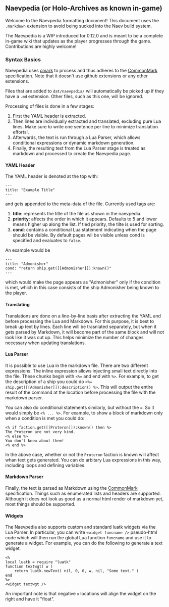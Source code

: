 
## Naevpedia (or Holo-Archives as known in-game)

Welcome to the Naevpedia formatting document! This document uses the `.markdown` extension to avoid being sucked into the Naev build system.

The Naevpedia is a WIP introduced for 0.12.0 and is meant to be a complete in-game wiki that updates as the player progresses through the game.
Contributions are highly welcome!


### Syntax Basics

Naevpedia uses [cmark](https://github.com/commonmark/cmark) to process and thus adheres to the [CommonMark](https://commonmark.org/) specification. Note that it doesn't use github extensions or any other extensions.

Files that are added to `dat/naevpedia/` will automatically be picked up if they have a `.md` extension.
Other files, such as this one, will be ignored.

Processing of files is done in a few stages:
1. First the YAML header is extracted.
1. Then lines are individually extracted and translated, excluding pure Lua lines. Make sure to write one sentence per line to minimize translation efforts!.
1. Afterwards, the text is run through a Lua Parser, which allows conditional expressions or dynamic markdown generation.
1. Finally, the resulting text from the Lua Parser stage is treated as markdown and processed to create the Naevpedia page.

#### YAML Header

The YAML header is denoted at the top with:
```
---
title: "Example Title"
---
```
and gets appended to the meta-data of the file. Currently used tags are:

1. **title**: represents the title of the file as shown in the naevpedia.
1. **priority**: affects the order in which it appears. Defaults to 5 and lower means higher up along the list. If tied priority, the tilte is used for sorting.
1. **cond**: contains a conditional Lua statement indicating when the page should be visible. By default pages wil be visible unless cond is specified and evaluates to `false`.

An example would be
```
---
title: "Admonisher"
cond: "return ship.get([[Admonisher]]):known()"
---
```
which would make the page appears as "Admonisher" only if the condition is met, which in this case consists of the ship Admonisher being known to the player.


#### Translating

Translations are done on a line-by-line basis after extracting the YAML and before processing the Lua and Markdown.
For this purpose, it is best to break up text by lines.
Each line will be trasnlated separately, but when it gets parsed by Markdown, it will become part of the same block and will not look like it was cut up.
This helps minimize the number of changes necessary when updating translations.


#### Lua Parser

It is possible to use Lua in the markdown file.
There are two different expressions.
The inline expression allows injecting small text directly into the file.
These chunks begin with `<%=` and end with `%>`.
For example, to get the description of a ship you could do `<%= ship.get([[Admonisher]]):description() %>`.
This will output the entire result of the command at the location before processing the file with the markdown parser.

You can also do conditional statements similarly, but without the `=`.
So it would simply be `<% ... %>`. For example, to show a block of markdown only when a condition is met you could do:
```
<% if faction.get([[Proteron]]):known() then %>
The Proteron are not very kind.
<% else %>
You don't know about them!
<% end %>
```
In the above case, whether or not the `Proteron` faction is known will affect whan text gets generated. You can do arbitary Lua expressions in this way, including loops and defining variables.


#### Markdown Parser

Finally, the text is parsed as Markdown using the [CommonMark](https://commonmark.org/) specification.
Things such as enumerated lists and headers are supported.
Although it does not look as good as a normal html render of markdown yet, most things should be supported.


#### Widgets

The Naevpedia also supports custom and standard luatk widgets via the Lua Parser.
In particular, you can write `<widget funcname />` pseudo-html code which will then run the global Lua function `funcname` and use it to generate a widget.
For example, you can do the following to generate a text widget.

```
<%
local luatk = require "luatk"
function textwgt( w )
    return luatk.newText( nil, 0, 0, w, nil, "Some text." )
end
%>
<widget textwgt />
```

An important note is that negative `x` locations will align the widget on the right and have it "float".
